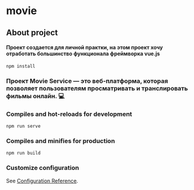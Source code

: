 # movie

## About project

#### Проект создается для личной практки, на этом проект хочу отработать большинство функционала фреймворка vue.js 
```
npm install
```
### Проект Movie Service — это веб-платформа, которая позволяет пользователям просматривать и транслировать фильмы онлайн. :computer:
### Compiles and hot-reloads for development
```
npm run serve
```

### Compiles and minifies for production
```
npm run build
```

### Customize configuration
See [Configuration Reference](https://cli.vuejs.org/config/).
